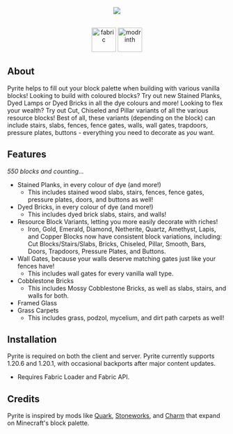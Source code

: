 <div align='center'><img  src='https://github.com/cassiancc/Pyrite/assets/106419675/5307c101-0b87-4d0e-b4a0-7778e7ce64be'></div>


<div align='center'>
  <br>

<a href='https://modrinth.com/mod/fabric-api'><img alt="fabric" height="56" src="https://cdn.jsdelivr.net/npm/@intergrav/devins-badges@3/assets/cozy/supported/fabric_vector.svg"></a>
<a href='https://modrinth.com/mod/pyrite'><img alt="modrinth" height="56" src="https://cdn.jsdelivr.net/npm/@intergrav/devins-badges@3/assets/cozy/available/modrinth_vector.svg"></a>

</div>

## About
Pyrite helps to fill out your block palette when building with various vanilla blocks! Looking to build with coloured blocks? Try out new Stained Planks, Dyed Lamps or Dyed Bricks in all the dye colours and more! Looking to flex your wealth? Try out Cut, Chiseled and Pillar variants of all the various resource blocks! Best of all, these variants (depending on the block) can include stairs, slabs, fences, fence gates, walls, wall gates, trapdoors, pressure plates, buttons - everything you need to decorate as _you_ want. 

## Features
_550 blocks and counting..._
- Stained Planks, in every colour of dye (and more!)
  - This includes stained wood slabs, stairs, fences, fence gates, pressure plates, doors, and buttons as well!
- Dyed Bricks, in every colour of dye (and more!)
  - This includes dyed brick slabs, stairs, and walls!
- Resource Block Variants, letting you more easily decorate with riches!
  - Iron, Gold, Emerald, Diamond, Netherite, Quartz, Amethyst, Lapis, and Copper Blocks now have consistent block variations, including: Cut Blocks/Stairs/Slabs, Bricks, Chiseled, Pillar, Smooth, Bars, Doors, Trapdoors, Pressure Plates, and Buttons.
- Wall Gates, because your walls deserve matching gates just like your fences have!
  - This includes wall gates for every vanilla wall type.
- Cobblestone Bricks
  - This includes Mossy Cobblestone Bricks, as well as slabs, stairs, and walls for both.
- Framed Glass
- Grass Carpets
  - This includes grass, podzol, mycelium, and dirt path carpets as well!

## Installation
Pyrite is required on both the client and server. Pyrite currently supports 1.20.6 and 1.20.1, with occasional backports after major content updates.
- Requires Fabric Loader and Fabric API.

## Credits
Pyrite is inspired by mods like [Quark](https://quarkmod.net), [Stoneworks](https://modrinth.com/mod/stoneworks), and [Charm](https://modrinth.com/mod/charm) that expand on Minecraft's block palette.
